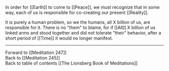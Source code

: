  In order for [[Earth]] to come to [[Peace]], we must recognize that in some way, each of us is responsible for co-creating our present [[Reality]]. 
 
 It is purely a human problem, so we the humans, all X billion of us, are responsible for it. There is no "them" to blame, for if [[All]]  X billion of us linked arms and stood together and did not tolerate "their" behavior, after a short period of [[Time]] it would no longer manifest.
 
___

Forward to [[Meditation 247]]  
Back to [[Meditation 245]]  
Back to table of contents [[The Lionsberg Book of Meditations]]  